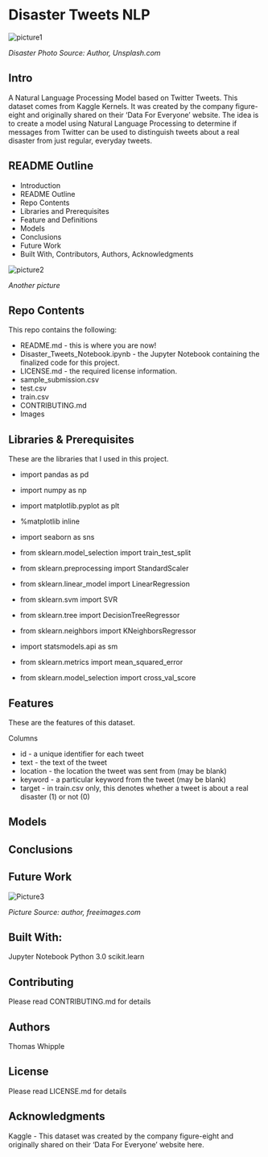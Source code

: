 # Disaster Tweets NLP


![picture1]()

*Disaster Photo Source: Author, Unsplash.com*


## Intro
A Natural Language Processing Model based on Twitter Tweets. This dataset comes from Kaggle Kernels. It was created by the company figure-eight and originally shared on their ‘Data For Everyone’ website. The idea is to create a model using Natural Language Processing to determine if messages from Twitter can be used to distinguish tweets about a real disaster from just regular, everyday tweets.


## README Outline
* Introduction 
* README Outline
* Repo Contents
* Libraries and Prerequisites
* Feature and Definitions
* Models
* Conclusions
* Future Work
* Built With, Contributors, Authors, Acknowledgments


![picture2]()

*Another picture*


## Repo Contents
This repo contains the following:
* README.md - this is where you are now!
* Disaster_Tweets_Notebook.ipynb - the Jupyter Notebook containing the finalized code for this project.
* LICENSE.md - the required license information.
* sample_submission.csv
* test.csv
* train.csv
* CONTRIBUTING.md 
* Images



## Libraries & Prerequisites
These are the libraries that I used in this project.

* import pandas as pd
* import numpy as np
* import matplotlib.pyplot as plt
* %matplotlib inline
* import seaborn as sns

* from sklearn.model_selection import train_test_split
* from sklearn.preprocessing import StandardScaler

* from sklearn.linear_model import LinearRegression
* from  sklearn.svm import SVR
* from sklearn.tree import DecisionTreeRegressor
* from sklearn.neighbors import KNeighborsRegressor

* import statsmodels.api as sm

* from sklearn.metrics import mean_squared_error
* from sklearn.model_selection import cross_val_score



## Features
These are the features of this dataset.

Columns
* id - a unique identifier for each tweet
* text - the text of the tweet
* location - the location the tweet was sent from (may be blank)
* keyword - a particular keyword from the tweet (may be blank)
* target - in train.csv only, this denotes whether a tweet is about a real disaster (1) or not (0)


## Models




## Conclusions




## Future Work



![Picture3]()

*Picture Source: author, freeimages.com*


## Built With:
Jupyter Notebook
Python 3.0
scikit.learn


## Contributing
Please read CONTRIBUTING.md for details


## Authors
Thomas Whipple


## License
Please read LICENSE.md for details


## Acknowledgments
Kaggle - This dataset was created by the company figure-eight and originally shared on their ‘Data For Everyone’ website here.

